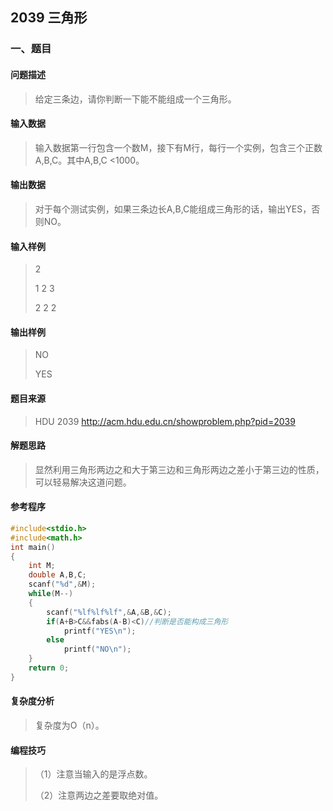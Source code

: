 ## 2039 三角形

### 一、题目

#### 问题描述

> 给定三条边，请你判断一下能不能组成一个三角形。

#### 输入数据

> 输入数据第一行包含一个数M，接下有M行，每行一个实例，包含三个正数A,B,C。其中A,B,C <1000。

#### 输出数据

> 对于每个测试实例，如果三条边长A,B,C能组成三角形的话，输出YES，否则NO。

#### 输入样例

> 2 
>
> 1 2 3 
>
> 2 2 2

#### 输出样例

> NO
>
> YES

#### 题目来源

> HDU 2039 http://acm.hdu.edu.cn/showproblem.php?pid=2039

#### 解题思路

> 显然利用三角形两边之和大于第三边和三角形两边之差小于第三边的性质，可以轻易解决这道问题。

#### 参考程序

```c++
#include<stdio.h>
#include<math.h>
int main()
{
    int M;
    double A,B,C;
    scanf("%d",&M);
    while(M--)
    {
        scanf("%lf%lf%lf",&A,&B,&C);
        if(A+B>C&&fabs(A-B)<C)//判断是否能构成三角形
            printf("YES\n");
        else
            printf("NO\n");
    }
    return 0;
}
```

#### 复杂度分析

> 复杂度为O（n）。

#### 编程技巧

> （1）注意当输入的是浮点数。
>
> （2）注意两边之差要取绝对值。